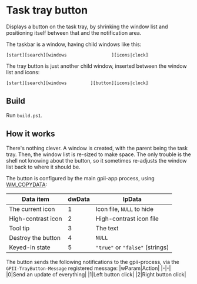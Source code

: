 # Task tray button

Displays a button on the task tray, by shrinking the window list and positioning itself between that and the
notification area.

The taskbar is a window, having child windows like this: 

    [start][search][windows                 ][icons|clock]


The tray button is just another child window, inserted between the window list and icons:

    [start][search][windows         ][button][icons|clock]

## Build

Run `build.ps1`.

## How it works

There's nothing clever. A window is created, with the parent being the task tray. Then, the window list is re-sized to
make space. The only trouble is the shell not knowing about the button, so it sometimes re-adjusts the window list
back to where it should be.

The button is configured by the main gpii-app process, using [WM_COPYDATA](https://docs.microsoft.com/windows/desktop/dataxchg/wm-copydata):

|Data item|dwData|lpData|
|-|-|-|
|The current icon|1|Icon file, `NULL` to hide|
|High-contrast icon|2|High-contrast icon file|
|Tool tip|3|The text|
|Destroy the button|4|`NULL`|
|Keyed-in state|5|`"true"` or `"false"` (strings)|

The button sends the following notifications to the gpii-process, via the `GPII-TrayButton-Message` registered message:
|wParam|Action|
|-|-|
|0|Send an update of everything|
|1|Left button click|
|2|Right button click|


